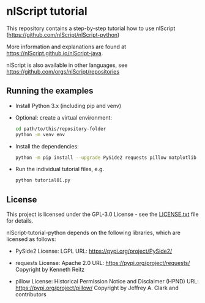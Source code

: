 # nlScript tutorial

This repository contains a step-by-step tutorial how to use nlScript (https://github.com/nlScript/nlScript-python)

More information and explanations are found at https://nlScript.github.io/nlScript-java.

nlScript is also available in other languages, see https://github.com/orgs/nlScript/repositories

## Running the examples

- Install Python 3.x (including pip and venv)

- Optional: create a virtual environment:
  ```bash
  cd path/to/this/repository-folder
  python -m venv env
  ```

- Install the dependencies:
  ```bash
  python -m pip install --upgrade PySide2 requests pillow matplotlib nlScript
  ```

- Run the individual tutorial files, e.g.
  ```bash
  python tutorial01.py
  ```

## License

This project is licensed under the GPL-3.0 License - see the [LICENSE.txt](LICENSE.txt) file for details.

nlScript-tutorial-python depends on the following libraries, which are
licensed as follows:

- PySide2
  License: LGPL
  URL: https://pypi.org/project/PySide2/

- requests
  License: Apache 2.0
  URL: https://pypi.org/project/requests/
  Copyright by Kenneth Reitz

- pillow
  License: Historical Permission Notice and Disclaimer (HPND)
  URL: https://pypi.org/project/pillow/
  Copyright by Jeffrey A. Clark and contributors

